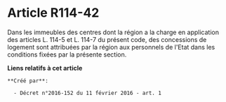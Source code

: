# Article R114-42

Dans les immeubles des centres dont la région a la charge en application des articles L. 114-5 et L. 114-7 du présent code,
des concessions de logement sont attribuées par la région aux personnels de l'Etat dans les conditions fixées par la présente
section.

**Liens relatifs à cet article**

	**Créé par**:

	  - Décret n°2016-152 du 11 février 2016 - art. 1
